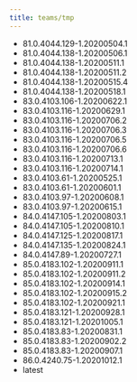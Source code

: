 ```yaml
---
title: teams/tmp
---
```

- 81.0.4044.129-1.20200504.1
- 81.0.4044.138-1.20200506.1
- 81.0.4044.138-1.20200511.1
- 81.0.4044.138-1.20200511.2
- 81.0.4044.138-1.20200515.4
- 81.0.4044.138-1.20200518.1
- 83.0.4103.106-1.20200622.1
- 83.0.4103.116-1.20200629.1
- 83.0.4103.116-1.20200706.2
- 83.0.4103.116-1.20200706.3
- 83.0.4103.116-1.20200706.5
- 83.0.4103.116-1.20200706.6
- 83.0.4103.116-1.20200713.1
- 83.0.4103.116-1.20200714.1
- 83.0.4103.61-1.20200525.1
- 83.0.4103.61-1.20200601.1
- 83.0.4103.97-1.20200608.1
- 83.0.4103.97-1.20200615.1
- 84.0.4147.105-1.20200803.1
- 84.0.4147.105-1.20200810.1
- 84.0.4147.125-1.20200817.1
- 84.0.4147.135-1.20200824.1
- 84.0.4147.89-1.20200727.1
- 85.0.4183.102-1.20200911.1
- 85.0.4183.102-1.20200911.2
- 85.0.4183.102-1.20200914.1
- 85.0.4183.102-1.20200915.2
- 85.0.4183.102-1.20200921.1
- 85.0.4183.121-1.20200928.1
- 85.0.4183.121-1.20201005.1
- 85.0.4183.83-1.20200831.1
- 85.0.4183.83-1.20200902.2
- 85.0.4183.83-1.20200907.1
- 86.0.4240.75-1.20201012.1
- latest
